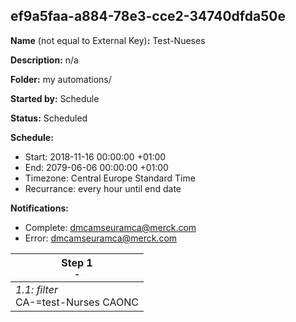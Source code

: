 ## ef9a5faa-a884-78e3-cce2-34740dfda50e

**Name** (not equal to External Key)**:** Test-Nueses

**Description:** n/a

**Folder:** my automations/

**Started by:** Schedule

**Status:** Scheduled

**Schedule:**

* Start: 2018-11-16 00:00:00 +01:00
* End: 2079-06-06 00:00:00 +01:00
* Timezone: Central Europe Standard Time
* Recurrance: every hour until end date

**Notifications:**

* Complete: dmcamseuramca@merck.com
* Error: dmcamseuramca@merck.com

| Step 1<br>_<small>-</small>_ |
| --- |
| _1.1: filter_<br>CA-=test-Nurses CAONC |

